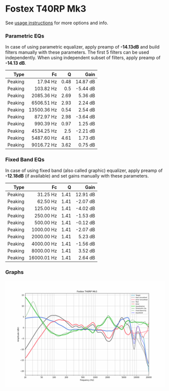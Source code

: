 # Fostex T40RP Mk3
See [usage instructions](https://github.com/jaakkopasanen/AutoEq#usage) for more options and info.

### Parametric EQs
In case of using parametric equalizer, apply preamp of **-14.13dB** and build filters manually
with these parameters. The first 5 filters can be used independently.
When using independent subset of filters, apply preamp of **-14.13 dB**.

| Type    | Fc          |    Q | Gain     |
|--------:|------------:|-----:|---------:|
| Peaking | 17.94 Hz    | 0.48 | 14.87 dB |
| Peaking | 103.82 Hz   | 0.5  | -5.44 dB |
| Peaking | 2085.36 Hz  | 2.69 | 5.36 dB  |
| Peaking | 6506.51 Hz  | 2.93 | 2.24 dB  |
| Peaking | 13500.36 Hz | 0.54 | 2.54 dB  |
| Peaking | 872.97 Hz   | 2.98 | -3.64 dB |
| Peaking | 990.39 Hz   | 0.97 | 1.25 dB  |
| Peaking | 4534.25 Hz  | 2.5  | -2.21 dB |
| Peaking | 5487.60 Hz  | 4.61 | 1.73 dB  |
| Peaking | 9016.72 Hz  | 3.62 | 0.75 dB  |

### Fixed Band EQs
In case of using fixed band (also called graphic) equalizer, apply preamp of **-12.18dB**
(if available) and set gains manually with these parameters.

| Type    | Fc          |    Q | Gain     |
|--------:|------------:|-----:|---------:|
| Peaking | 31.25 Hz    | 1.41 | 12.91 dB |
| Peaking | 62.50 Hz    | 1.41 | -2.07 dB |
| Peaking | 125.00 Hz   | 1.41 | -4.02 dB |
| Peaking | 250.00 Hz   | 1.41 | -1.53 dB |
| Peaking | 500.00 Hz   | 1.41 | -0.12 dB |
| Peaking | 1000.00 Hz  | 1.41 | -2.07 dB |
| Peaking | 2000.00 Hz  | 1.41 | 5.23 dB  |
| Peaking | 4000.00 Hz  | 1.41 | -1.56 dB |
| Peaking | 8000.00 Hz  | 1.41 | 3.52 dB  |
| Peaking | 16000.01 Hz | 1.41 | 2.64 dB  |

### Graphs
![](./Fostex%20T40RP%20Mk3.png)
